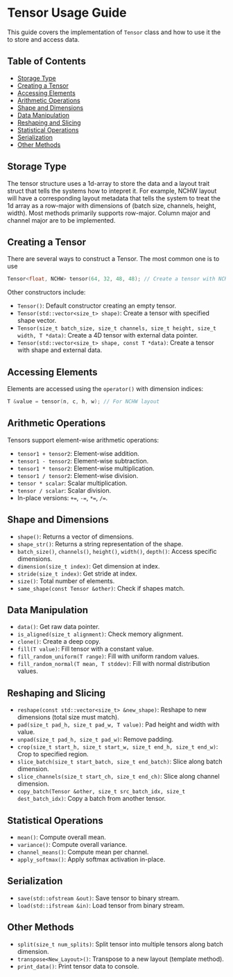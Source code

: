 # Tensor Usage Guide

This guide covers the implementation of `Tensor` class and how to use it the to store and access data.

## Table of Contents
- [Storage Type](#storage-type)
- [Creating a Tensor](#creating-a-tensor)
- [Accessing Elements](#accessing-elements)
- [Arithmetic Operations](#arithmetic-operations)
- [Shape and Dimensions](#shape-and-dimensions)
- [Data Manipulation](#data-manipulation)
- [Reshaping and Slicing](#reshaping-and-slicing)
- [Statistical Operations](#statistical-operations)
- [Serialization](#serialization)
- [Other Methods](#other-methods)

## Storage Type
The tensor structure uses a 1d-array to store the data and a layout trait struct that tells the systems how to intepret it. For example, NCHW layout will have a corresponding layout metadata that tells the system to treat the 1d array as a row-major with dimensions of (batch size, channels, height, width). Most methods primarily supports row-major. Column major and channel major are to be implemented. 

## Creating a Tensor
There are several ways to construct a Tensor. The most common one is to use

```c
Tensor<float, NCHW> tensor(64, 32, 48, 48); // Create a tensor with NCHW layout that stores single precision floats. The dimensions are 64, 32, 48, 48 respectively for batch size, channels, height, and width.
```

Other constructors include:
- `Tensor()`: Default constructor creating an empty tensor.
- `Tensor(std::vector<size_t> shape)`: Create a tensor with specified shape vector.
- `Tensor(size_t batch_size, size_t channels, size_t height, size_t width, T *data)`: Create a 4D tensor with external data pointer.
- `Tensor(std::vector<size_t> shape, const T *data)`: Create a tensor with shape and external data.

## Accessing Elements
Elements are accessed using the `operator()` with dimension indices:
```c
T &value = tensor(n, c, h, w); // For NCHW layout
```

## Arithmetic Operations
Tensors support element-wise arithmetic operations:
- `tensor1 + tensor2`: Element-wise addition.
- `tensor1 - tensor2`: Element-wise subtraction.
- `tensor1 * tensor2`: Element-wise multiplication.
- `tensor1 / tensor2`: Element-wise division.
- `tensor * scalar`: Scalar multiplication.
- `tensor / scalar`: Scalar division.
- In-place versions: `+=`, `-=`, `*=`, `/=`.

## Shape and Dimensions
- `shape()`: Returns a vector of dimensions.
- `shape_str()`: Returns a string representation of the shape.
- `batch_size()`, `channels()`, `height()`, `width()`, `depth()`: Access specific dimensions.
- `dimension(size_t index)`: Get dimension at index.
- `stride(size_t index)`: Get stride at index.
- `size()`: Total number of elements.
- `same_shape(const Tensor &other)`: Check if shapes match.

## Data Manipulation
- `data()`: Get raw data pointer.
- `is_aligned(size_t alignment)`: Check memory alignment.
- `clone()`: Create a deep copy.
- `fill(T value)`: Fill tensor with a constant value.
- `fill_random_uniform(T range)`: Fill with uniform random values.
- `fill_random_normal(T mean, T stddev)`: Fill with normal distribution values.

## Reshaping and Slicing
- `reshape(const std::vector<size_t> &new_shape)`: Reshape to new dimensions (total size must match).
- `pad(size_t pad_h, size_t pad_w, T value)`: Pad height and width with value.
- `unpad(size_t pad_h, size_t pad_w)`: Remove padding.
- `crop(size_t start_h, size_t start_w, size_t end_h, size_t end_w)`: Crop to specified region.
- `slice_batch(size_t start_batch, size_t end_batch)`: Slice along batch dimension.
- `slice_channels(size_t start_ch, size_t end_ch)`: Slice along channel dimension.
- `copy_batch(Tensor &other, size_t src_batch_idx, size_t dest_batch_idx)`: Copy a batch from another tensor.

## Statistical Operations
- `mean()`: Compute overall mean.
- `variance()`: Compute overall variance.
- `channel_means()`: Compute mean per channel.
- `apply_softmax()`: Apply softmax activation in-place.

## Serialization
- `save(std::ofstream &out)`: Save tensor to binary stream.
- `load(std::ifstream &in)`: Load tensor from binary stream.

## Other Methods
- `split(size_t num_splits)`: Split tensor into multiple tensors along batch dimension.
- `transpose<New_Layout>()`: Transpose to a new layout (template method).
- `print_data()`: Print tensor data to console.

